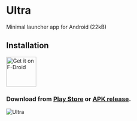 # Ultra

Minimal launcher app for Android (22kB)

## Installation


[<img src="https://play.google.com/intl/en_us/badges/static/images/badges/en_badge_web_generic.png"
    alt="Get it on F-Droid"
    height="80">](https://play.google.com/store/apps/details?id=app.olauncher.ultra)



### Download from [Play Store](https://play.google.com/store/apps/details?id=app.olauncher.ultra) or [APK release](https://github.com/tanujnotes/Ultra/releases/).



![Ultra](https://repository-images.githubusercontent.com/323623218/d42f8900-661a-11eb-8fac-353d9e35399b)
